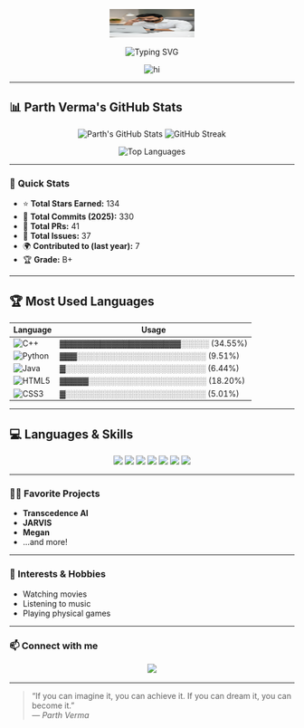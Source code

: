 <!-- Profile Banner -->
<p align="center">
  <img src="gi (2).png" width="150px" height=50px />
</p>

<!-- Animated Typing Header -->
<p align="center">
  <img src="https://readme-typing-svg.demolab.com?font=Fira+Code&size=32&pause=1000&color=F75C7E&center=true&vCenter=true&width=800&lines=Hi,+I'm+Parth+Verma!;Student+%7C+Developer+%7C+Tech+Enthusiast" alt="Typing SVG" />
</p>

<p align="center">
  <img src="https://media.giphy.com/media/hvRJCLFzcasrR4ia7z/giphy.gif" width="45px" alt="hi" />
</p>

---

## 📊 Parth Verma's GitHub Stats

<p align="center">
  <img src="https://github-readme-stats.vercel.app/api?username=Irreplaceablevk&show_icons=true&theme=radical&hide=contribs&count_private=true" height="180" alt="Parth's GitHub Stats"/>
  <img src="https://github-readme-streak-stats.herokuapp.com?user=Irreplaceablevk&theme=radical&date_format=M%20j%5B%2C%20Y%5D" height="180" alt="GitHub Streak"/>
</p>

<p align="center">
  <img src="https://github-readme-stats.vercel.app/api/top-langs/?username=Irreplaceablevk&layout=compact&theme=radical&langs_count=8" height="155" alt="Top Languages"/>
</p>

---

### 🚀 **Quick Stats**
- ⭐️ **Total Stars Earned:** 134  
- 📆 **Total Commits (2025):** 330  
- 🔀 **Total PRs:** 41  
- 🐞 **Total Issues:** 37  
- 🌍 **Contributed to (last year):** 7  
- 🏆 **Grade:** B+

---

## 🏆 Most Used Languages
| Language | Usage |
|----------|-------|
| ![C++](https://img.shields.io/badge/C++-00599C?style=flat-square&logo=c%2b%2b&logoColor=white)   | ▓▓▓▓▓▓▓▓▓▓▓▓▓▓▓▓▓▓▓▓▓░░░░░ (34.55%) |
| ![Python](https://img.shields.io/badge/Python-3776AB?style=flat-square&logo=python&logoColor=white) | ▓▓▓░░░░░░░░░░░░░░░░░░░░░░░ (9.51%) |
| ![Java](https://img.shields.io/badge/Java-007396?style=flat-square&logo=java&logoColor=white)      | ▓░░░░░░░░░░░░░░░░░░░░░░░░░ (6.44%) |
| ![HTML5](https://img.shields.io/badge/HTML5-E34F26?style=flat-square&logo=html5&logoColor=white)   | ▓▓▓▓▓░░░░░░░░░░░░░░░░░░░░░ (18.20%) |
| ![CSS3](https://img.shields.io/badge/CSS3-1572B6?style=flat-square&logo=css3&logoColor=white)      | ▓░░░░░░░░░░░░░░░░░░░░░░░░░ (5.01%) |

---

## 💻 Languages & Skills

<p align="center">
  <img src="https://img.shields.io/badge/C-00599C?style=for-the-badge&logo=c&logoColor=white" />
  <img src="https://img.shields.io/badge/Python-3776AB?style=for-the-badge&logo=python&logoColor=white" />
  <img src="https://img.shields.io/badge/Java-007396?style=for-the-badge&logo=java&logoColor=white" />
  <img src="https://img.shields.io/badge/Linux-FCC624?style=for-the-badge&logo=linux&logoColor=black" />
  <img src="https://img.shields.io/badge/HTML5-E34F26?style=for-the-badge&logo=html5&logoColor=white" />
  <img src="https://img.shields.io/badge/CSS3-1572B6?style=for-the-badge&logo=css3&logoColor=white" />
  <img src="https://img.shields.io/badge/JavaScript-F7DF1E?style=for-the-badge&logo=javascript&logoColor=black" />
</p>

---

### 🧑‍💻 Favorite Projects
- **Transcedence AI**
- **JARVIS**
- **Megan**
- ...and more!

---

### 🎵 Interests & Hobbies
- Watching movies
- Listening to music
- Playing physical games

---

### 📫 Connect with me
<p align="center">
  <a href="https://www.instagram.com/er_irreplaceableparth_18/">
    <img src="https://img.shields.io/badge/Instagram-%23E4405F.svg?&style=for-the-badge&logo=instagram&logoColor=white" />
  </a>
</p>

---

> “If you can imagine it, you can achieve it. If you can dream it, you can become it.”  
> *— Parth Verma*
